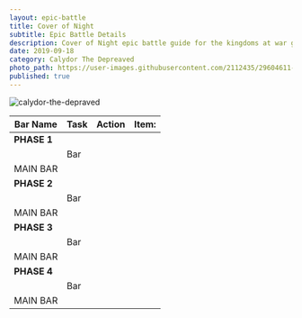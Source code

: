 ```yaml
---
layout: epic-battle
title: Cover of Night
subtitle: Epic Battle Details
description: Cover of Night epic battle guide for the kingdoms at war game
date: 2019-09-18
category: Calydor The Depreaved
photo_path: https://user-images.githubusercontent.com/2112435/29604611-471d97de-87a5-11e7-944c-aa404c7a63c3.png
published: true
---
```

![calydor-the-depraved](https://user-images.githubusercontent.com/2112435/29604611-471d97de-87a5-11e7-944c-aa404c7a63c3.png)

| Bar Name | Task | Action | Item: |
| --- | --- | --- | --- |
| __PHASE 1__ | | | |
| | Bar | | |
| MAIN BAR | | | |
| __PHASE 2__ | | | |
| | Bar | | |
| MAIN BAR | | | |
| __PHASE 3__ | | | |
| | Bar | | |
| MAIN BAR | | | |
| __PHASE 4__ | | | |
| | Bar | | |
| MAIN BAR | | | |
